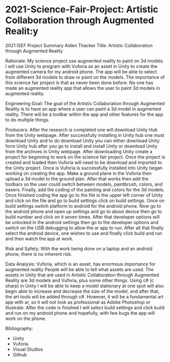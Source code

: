 # 2021-Science-Fair-Project: Artistic Collaboration through Augmented Realit:y
 
2021 ISEF Project Summary
Aiden Thacker 
Title: Artistic Collaboration through Augmented Reality

Rationale: My science project use augmented reality to paint on 3d models. I will use Unity to program with Vuforia as an asset in Unity to create the augmented camera for my android phone. The app will be able to select from different 3d models to draw or paint on the models. The importance of this science fair project is that as never been done before. No one has made an augmented reality app that allows the user to paint 3d models in augmented reality.

Engineering Goal: The goal of the Artistic Collaboration through Augmented Reality is to have an app where a user can paint a 3d model in augmented reality. There will be a toolbar within the app and other features for the app to do multiple things.

Producers: After the research is completed one will download Unity Hub from the Unity webpage. After successfully installing in Unity hub one must download Unity and to do download Unity you can either download Unity form Unity hub after you go to install and install Unity or download Unity from the archives in Unity webpage. After downloading Unity create a project for beginning to work on the science fair project. Once the project is created and loaded then Vuforia will need to be download and imported to the Unity project. Once is Vuforia is successfully installed into Unity began working on creating the app. Make a ground plane in the Vuforia then upload a 3d model to the ground plan. After that works then add the toolbars so the user could switch between models, paintbrush, colors, and easers. Finally, add the coding of the painting and colors for the 3d models. Once finished coding the app go to the file in the upper left corner of Unity and click on the file and go to build settings click on build settings. Once on build settings switch platform to android for the android phone. Now go to the android phone and open up settings and go to about device then go to build number and click on it seven times. After that developer options will be unlocked in the android settings then go to the developer options and switch on the USB debugging to allow the ar app to run. After all that finally select the android device, one wishes to use and finally click build and run and then watch the app at work. 

Risk and Safety: With the work being done on a laptop and an android phone, there is no inherent risk.

Data Analysis: Vuforia, which is an asset, has enormous importance for augmented reality   People will be able to tell what assets are used. The assets in Unity that are used in Artistic Collaboration through Augmented Reality are 3d models and Vuforia, plus some other things. Using c# (c sharp) in Unity I will be able to keep a model stationary at one spot will also begin able to increase and decrease the size of the model, and after that, the art tools will be added through c#. However, it will be a fundamental art app with ar, so it will not look as professional as Adobe Photoshop or Illustrate. After the code is finished I will select build settings and click build and run on my android phone and hopefully, with few bugs the app will work on the phone.

Bibliography: 
- Unity
- Vuforia
- Visual Studios
- Github
  

